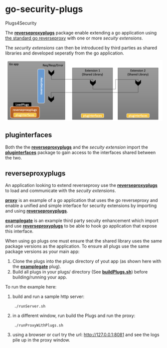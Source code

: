 # go-security-plugs
Plugs4Security

The [**reverseproxyplugs**](https://github.com/IBM/go-security-plugs/tree/main/reverseproxyplugs) package enable extending a go application using [the standard go reverseproxy](https://go.dev/src/net/http/httputil/reverseproxy.go) with one or more *secuity extensions*.

The *security extensions* can then be introduced by third parties as shared libraries and developed seperatly from the go application. 


![image](https://github.com/IBM/go-security-plugs/blob/main/security-plugs.png)


## pluginterfaces

Both the the [**reverseproxyplugs**](https://github.com/IBM/go-security-plugs/tree/main/reverseproxyplugs) and the *secuity extension* import the [**pluginterfaces**](https://github.com/IBM/go-security-plugs/tree/main/pluginterfaces) package to gain access to the interfaces shared between the two.

## reverseproxyplugs

An application looking to extend reverseproxy use the [**reverseproxyplugs**](https://github.com/IBM/go-security-plugs/tree/main/reverseproxyplugs) to load and communicate with the *secuity extensions*.

[**proxy**](https://github.com/IBM/go-security-plugs/tree/proxy.go) is an example of a go application that uses the go reverseproxy and enable a unified and simple interface for security extensions by importing and using [**reverseproxyplugs**](https://github.com/IBM/go-security-plugs/tree/main/reverseproxyplugs).

[**examplegate**](https://github.com/IBM/go-security-plugs/tree/main/plugs/examplegate) is an example third party secuity enhancement which import and use [**reverseproxyplugs**](https://github.com/IBM/go-security-plugs/tree/main/reverseproxyplugs) to be able to hook go application that expose this interface.

When using go plugs one must ensure that the shared library uses the same package versions as the application. To ensure all plugs use the same package versions as your main app:
1. Clone the plugs into the plugs directory of yout app (as shown here with the [**examplegate**](https://github.com/IBM/go-security-plugs/tree/main/plugs/examplegate) plug).
2. Build all plugs in your plugs/ directory (See [**buildPlugs.sh**](https://github.com/IBM/go-security-plugs/blob/main/buildPlugs.sh)) before building/running your app. 




To run the example here:

1. build and run a sample http server:
```
    ./runServer.sh
```
2. in a different window, run build the Plugs and run the proxy:
```
    ./runProxyWithPlugs.sh
```

3. using a browser or curl try the url: http://127.0.0.1:8081   and see the logs pile up in the proxy window.

    


